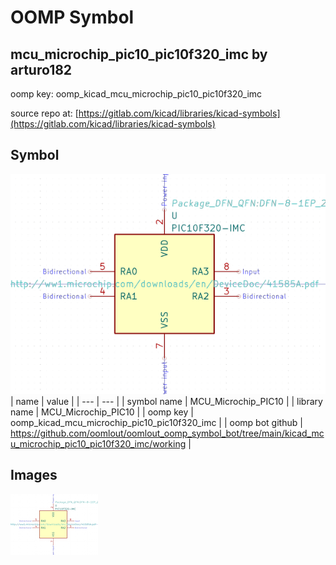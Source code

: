 # OOMP Symbol  
## mcu_microchip_pic10_pic10f320_imc  by arturo182  
  
oomp key: oomp_kicad_mcu_microchip_pic10_pic10f320_imc  
  
source repo at: [https://gitlab.com/kicad/libraries/kicad-symbols](https://gitlab.com/kicad/libraries/kicad-symbols)  
## Symbol  
  
[![working.png](working_600.png)](working.png)  
| name | value | 
| --- | --- | 
| symbol name | MCU_Microchip_PIC10 | 
| library name | MCU_Microchip_PIC10 | 
| oomp key | oomp_kicad_mcu_microchip_pic10_pic10f320_imc | 
| oomp bot github | https://github.com/oomlout/oomlout_oomp_symbol_bot/tree/main/kicad_mcu_microchip_pic10_pic10f320_imc/working | 
## Images  
  
[![working.png](working_140.png)](working.png)  
